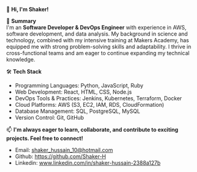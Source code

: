 👋 **Hi, I'm Shaker!**

🚀 **Summary**  
I'm an **Software Developer & DevOps Engineer** with experience in AWS, software development, and data analysis. My background in science and technology, combined with my intensive training at Makers Academy, has equipped me with strong problem-solving skills and adaptability. I thrive in cross-functional teams and am eager to continue expanding my technical knowledge.

🛠️ **Tech Stack**  
- Programming Languages: Python, JavaScript, Ruby
- Web Development: React, HTML, CSS, Node.js
- DevOps Tools & Practices: Jenkins, Kubernetes, Terraform, Docker
- Cloud Platforms: AWS (S3, EC2, IAM, RDS, CloudFormation)
- Database Management: SQL, PostgreSQL, MySQL
- Version Control: Git, GitHub

📫 **I'm always eager to learn, collaborate, and contribute to exciting projects. Feel free to connect!**  
  - Email: [shaker_hussain_10@hotmail.com](#)
  - Github: https://github.com/Shaker-H
  - Linkedin: www.linkedin.com/in/shaker-hussain-2388a127b

    
